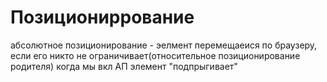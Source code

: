 # Позициониррование

абсолютное позиционирование - эелмент перемещаеися по браузеру, если его никто не ограничивает(относительное позиционирование родителя)
когда мы вкл АП элемент "подпрыгивает"
